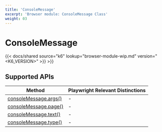 ```yaml
---
title: 'ConsoleMessage'
excerpt: 'Browser module: ConsoleMessage Class'
weight: 03
---
```


# ConsoleMessage

{{< docs/shared source="k6" lookup="browser-module-wip.md" version="<K6_VERSION>" >}} >}}

## Supported APIs

| Method                                                                                                                         | Playwright Relevant Distinctions |
| ------------------------------------------------------------------------------------------------------------------------------ | -------------------------------- |
| <a href="https://playwright.dev/docs/api/class-consolemessage#console-message-args" target="_blank" >consoleMessage.args()</a> | -                                |
| <a href="https://playwright.dev/docs/api/class-consolemessage#console-message-page" target="_blank" >consoleMessage.page()</a> | -                                |
| <a href="https://playwright.dev/docs/api/class-consolemessage#console-message-text" target="_blank" >consoleMessage.text()</a> | -                                |
| <a href="https://playwright.dev/docs/api/class-consolemessage#console-message-type" target="_blank" >consoleMessage.type()</a> | -                                |
